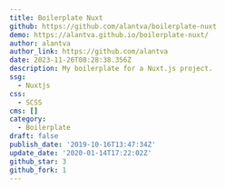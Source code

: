 ```yaml
---
title: Boilerplate Nuxt
github: https://github.com/alantva/boilerplate-nuxt
demo: https://alantva.github.io/boilerplate-nuxt/
author: alantva
author_link: https://github.com/alantva
date: 2023-11-26T08:28:38.356Z
description: My boilerplate for a Nuxt.js project.
ssg:
  - Nuxtjs
css:
  - SCSS
cms: []
category:
  - Boilerplate
draft: false
publish_date: '2019-10-16T13:47:34Z'
update_date: '2020-01-14T17:22:02Z'
github_star: 3
github_fork: 1
---
```

